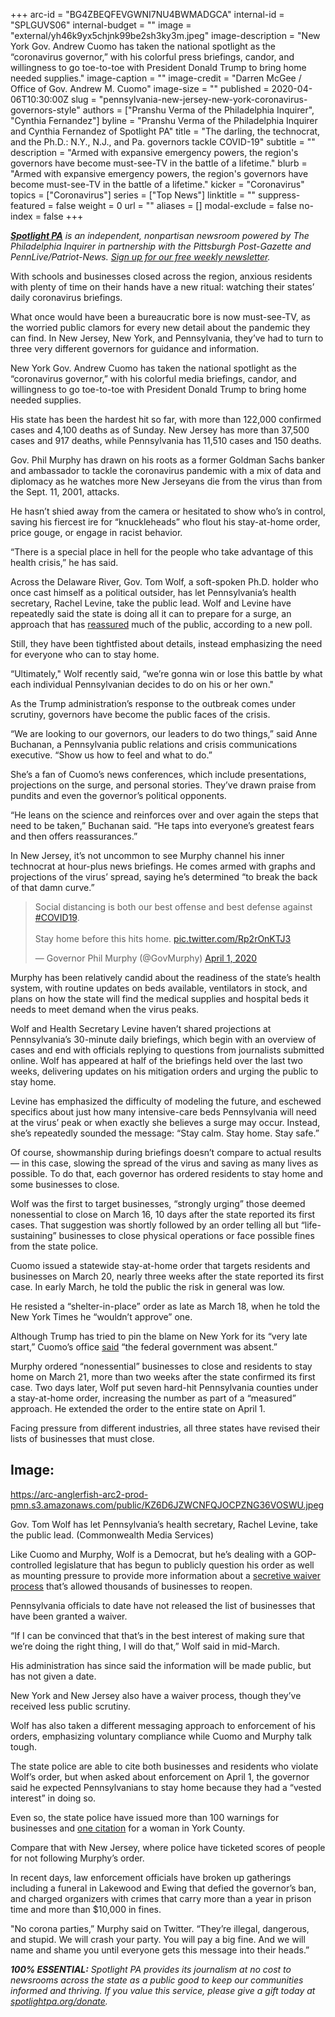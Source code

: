 +++
arc-id = "BG4ZBEQFEVGWNI7NU4BWMADGCA"
internal-id = "SPLGUVS06"
internal-budget = ""
image = "external/yh46k9yx5chjnk99be2sh3ky3m.jpeg"
image-description = "New York Gov. Andrew Cuomo has taken the national spotlight as the “coronavirus governor,” with his colorful press briefings, candor, and willingness to go toe-to-toe with President Donald Trump to bring home needed supplies."
image-caption = ""
image-credit = "Darren McGee / Office of Gov. Andrew M. Cuomo"
image-size = ""
published = 2020-04-06T10:30:00Z
slug = "pennsylvania-new-jersey-new-york-coronavirus-governors-style"
authors = ["Pranshu Verma of the Philadelphia Inquirer", "Cynthia Fernandez"]
byline = "Pranshu Verma of the Philadelphia Inquirer and Cynthia Fernandez of Spotlight PA"
title = "The darling, the technocrat, and the Ph.D.: N.Y., N.J., and Pa. governors tackle COVID-19"
subtitle = ""
description = "Armed with expansive emergency powers, the region's governors have become must-see-TV in the battle of a lifetime."
blurb = "Armed with expansive emergency powers, the region's governors have become must-see-TV in the battle of a lifetime."
kicker = "Coronavirus"
topics = ["Coronavirus"]
series = ["Top News"]
linktitle = ""
suppress-featured = false
weight = 0
url = ""
aliases = []
modal-exclude = false
no-index = false
+++

<a href="https://www.spotlightpa.org/"><i><b>Spotlight PA</b></i></a><i> is an independent, nonpartisan newsroom powered by The Philadelphia Inquirer in partnership with the Pittsburgh Post-Gazette and PennLive/Patriot-News. </i><a href="https://www.spotlightpa.org/newsletters"><i>Sign up for our free weekly newsletter</i></a><i>.</i>

With schools and businesses closed across the region, anxious residents with plenty of time on their hands have a new ritual: watching their states’ daily coronavirus briefings.

What once would have been a bureaucratic bore is now must-see-TV, as the worried public clamors for every new detail about the pandemic they can find. In New Jersey, New York, and Pennsylvania, they’ve had to turn to three very different governors for guidance and information.

New York Gov. Andrew Cuomo has taken the national spotlight as the “coronavirus governor,” with his colorful media briefings, candor, and willingness to go toe-to-toe with President Donald Trump to bring home needed supplies.

His state has been the hardest hit so far, with more than 122,000 confirmed cases and 4,100 deaths as of Sunday. New Jersey has more than 37,500 cases and 917 deaths, while Pennsylvania has 11,510 cases and 150 deaths.

Gov. Phil Murphy has drawn on his roots as a former Goldman Sachs banker and ambassador to tackle the coronavirus pandemic with a mix of data and diplomacy as he watches more New Jerseyans die from the virus than from the Sept. 11, 2001, attacks.

He hasn’t shied away from the camera or hesitated to show who’s in control, saving his fiercest ire for “knuckleheads” who flout his stay-at-home order, price gouge, or engage in racist behavior.

“There is a special place in hell for the people who take advantage of this health crisis,” he has said.

<script src="https://www.spotlightpa.org/embed.js" async></script><div data-spl-embed-version="1" data-spl-src="https://www.spotlightpa.org/embeds/donate/"></div>

Across the Delaware River, Gov. Tom Wolf, a soft-spoken Ph.D. holder who once cast himself as a political outsider, has let Pennsylvania’s health secretary, Rachel Levine, take the public lead. Wolf and Levine have repeatedly said the state is doing all it can to prepare for a surge, an approach that has <a href="https://www.publicpolicypolling.com/polls/pennsylvanians-approve-of-gov-wolfs-handling-of-coronavirus-crisis-by-3-to-1-margin/">reassured</a> much of the public, according to a new poll.

Still, they have been tightfisted about details, instead emphasizing the need for everyone who can to stay home.

“Ultimately," Wolf recently said, “we’re gonna win or lose this battle by what each individual Pennsylvanian decides to do on his or her own."

As the Trump administration’s response to the outbreak comes under scrutiny, governors have become the public faces of the crisis.

“We are looking to our governors, our leaders to do two things,” said Anne Buchanan, a Pennsylvania public relations and crisis communications executive. “Show us how to feel and what to do.”

She’s a fan of Cuomo’s news conferences, which include presentations, projections on the surge, and personal stories. They’ve drawn praise from pundits and even the governor’s political opponents.

“He leans on the science and reinforces over and over again the steps that need to be taken,” Buchanan said. “He taps into everyone’s greatest fears and then offers reassurances.”

In New Jersey, it’s not uncommon to see Murphy channel his inner technocrat at hour-plus news briefings. He comes armed with graphs and projections of the virus’ spread, saying he’s determined “to break the back of that damn curve.”

<blockquote class="twitter-tweet"><p lang="en" dir="ltr">Social distancing is both our best offense and best defense against <a href="https://twitter.com/hashtag/COVID19?src=hash&amp;ref_src=twsrc%5Etfw">#COVID19</a>.<br><br>Stay home before this hits home. <a href="https://t.co/Rp2rOnKTJ3">pic.twitter.com/Rp2rOnKTJ3</a></p>&mdash; Governor Phil Murphy (@GovMurphy) <a href="https://twitter.com/GovMurphy/status/1245397578029637633?ref_src=twsrc%5Etfw">April 1, 2020</a></blockquote> <script async src="https://platform.twitter.com/widgets.js" charset="utf-8"></script>

Murphy has been relatively candid about the readiness of the state’s health system, with routine updates on beds available, ventilators in stock, and plans on how the state will find the medical supplies and hospital beds it needs to meet demand when the virus peaks.

Wolf and Health Secretary Levine haven’t shared projections at Pennsylvania’s 30-minute daily briefings, which begin with an overview of cases and end with officials replying to questions from journalists submitted online. Wolf has appeared at half of the briefings held over the last two weeks, delivering updates on his mitigation orders and urging the public to stay home.

Levine has emphasized the difficulty of modeling the future, and eschewed specifics about just how many intensive-care beds Pennsylvania will need at the virus’ peak or when exactly she believes a surge may occur. Instead, she’s repeatedly sounded the message: “Stay calm. Stay home. Stay safe.”

Of course, showmanship during briefings doesn’t compare to actual results — in this case, slowing the spread of the virus and saving as many lives as possible. To do that, each governor has ordered residents to stay home and some businesses to close.

<script src="https://www.spotlightpa.org/embed.js" async></script><div data-spl-embed-version="1" data-spl-src="https://www.spotlightpa.org/embeds/newsletter/"></div>

Wolf was the first to target businesses, “strongly urging” those deemed nonessential to close on March 16, 10 days after the state reported its first cases. That suggestion was shortly followed by an order telling all but “life-sustaining” businesses to close physical operations or face possible fines from the state police.

Cuomo issued a statewide stay-at-home order that targets residents and businesses on March 20, nearly three weeks after the state reported its first case. In early March, he told the public the risk in general was low.

He resisted a “shelter-in-place” order as late as March 18, when he told the New York Times he “wouldn’t approve” one.

Although Trump has tried to pin the blame on New York for its “very late start,” Cuomo’s office <a href="https://www.governor.ny.gov/news/statement-communications-director-dani-lever-response-white-house-press-briefing">said</a> “the federal government was absent.”

Murphy ordered “nonessential” businesses to close and residents to stay home on March 21, more than two weeks after the state confirmed its first case. Two days later, Wolf put seven hard-hit Pennsylvania counties under a stay-at-home order, increasing the number as part of a “measured” approach. He extended the order to the entire state on April 1.

Facing pressure from different industries, all three states have revised their lists of businesses that must close.

## Image:

https://arc-anglerfish-arc2-prod-pmn.s3.amazonaws.com/public/KZ6D6JZWCNFQJOCPZNG36VOSWU.jpeg

Gov. Tom Wolf has let Pennsylvania’s health secretary, Rachel Levine, take the public lead. (Commonwealth Media Services)


Like Cuomo and Murphy, Wolf is a Democrat, but he’s dealing with a GOP-controlled legislature that has begun to publicly question his order as well as mounting pressure to provide more information about a <a href="https://www.spotlightpa.org/news/2020/04/pennsylvania-coronavirus-business-waivers-life-sustaining-application-close/" target="_blank">secretive waiver process</a> that’s allowed thousands of businesses to reopen.

Pennsylvania officials to date have not released the list of businesses that have been granted a waiver.

“If I can be convinced that that’s in the best interest of making sure that we’re doing the right thing, I will do that,” Wolf said in mid-March.

His administration has since said the information will be made public, but has not given a date.

New York and New Jersey also have a waiver process, though they’ve received less public scrutiny.

Wolf has also taken a different messaging approach to enforcement of his orders, emphasizing voluntary compliance while Cuomo and Murphy talk tough.

The state police are able to cite both businesses and residents who violate Wolf’s order, but when asked about enforcement on April 1, the governor said he expected Pennsylvanians to stay home because they had a “vested interest” in doing so.

Even so, the state police have issued more than 100 warnings for businesses and <a href="https://www.pennlive.com/news/2020/04/york-county-woman-faces-200-ticket-from-state-police-under-gov-wolfs-stay-at-home-order.html?utm_campaign=pennlive_sf&utm_medium=social&utm_source=facebook&fbclid=IwAR1FJssd555uVvc1nL-4kvSaExxPaarOmSNUAl85LBLJxKTiWQIf_gPVsjk&fbclid=IwAR3YdtfZtRyrAAb0_Q4szd32FmIUB6xpGk1XR0q7EEOnIYAs0rfyNmq6vbs&fbclid=IwAR1PBfOZINTFl-hcYpZtagcMrKnMp4l5ssjV21QAI5TMCBgc8_LHjgL1Q_Y" target=_blank>one citation</a> for a woman in York County.

Compare that with New Jersey, where police have ticketed scores of people for not following Murphy’s order.

In recent days, law enforcement officials have broken up gatherings including a funeral in Lakewood and Ewing that defied the governor’s ban, and charged organizers with crimes that carry more than a year in prison time and more than $10,000 in fines.

"No corona parties,” Murphy said on Twitter. “They’re illegal, dangerous, and stupid. We will crash your party. You will pay a big fine. And we will name and shame you until everyone gets this message into their heads.”

<i><b>100% ESSENTIAL:</b></i><i> Spotlight PA provides its journalism at no cost to newsrooms across the state as a public good to keep our communities informed and thriving. If you value this service, please give a gift today at </i><a href="https://www.spotlightpa.org/donate"><i>spotlightpa.org/donate</i></a><i>.</i>

<script src="https://www.spotlightpa.org/embed.js" async></script><div data-spl-embed-version="1" data-spl-src="https://www.spotlightpa.org/embeds/tips/?tip_text=Do%20you%20have%20a%20tip%20about%20%3Cb%3Ehow%20Pa.'s%20government%20is%20responding%20to%20the%20coronavirus%3C%2Fb%3E%3F%20Tell%20us."></div>
